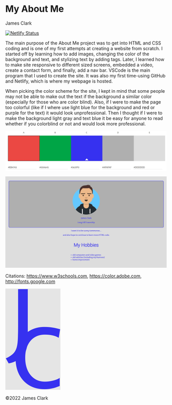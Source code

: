 # My About Me

James Clark

[![Netlify Status](https://api.netlify.com/api/v1/badges/ca3cc302-efff-4934-a9c1-13012576e6fc/deploy-status)](https://app.netlify.com/sites/about-me-jclark01/deploys) 

The main purpose of the About Me project was to get into HTML and CSS coding and is one of my first attempts at creating a website from scratch. I started off by learning how to add images, changing the color of the background and text, and stylizing text by adding tags. Later, I learned how to make site responsive to different sized screens, embedded a video, create a contact form, and finally, add a nav bar. VSCode is the main program that I used to create the site. It was also my first time-using GitHub and Netlify, which is where my webpage is hosted.

When picking the color scheme for the site, I kept in mind that some people may not be able to make out the text if the background a similar color (especially for those who are color blind). Also, if I were to make the page too colorful (like if I where use light blue for the background and red or purple for the text) it would look unprofessional. Then I thought if I were to make the background light gray and text blue it be easy for anyone to read whether if you colorblind or not and would look more professional.

![Color Schume used for webpage](img/color-scheme.jpg)

![Webpage with color scheme](img/page-with-color-scheme.jpg)

Citations:
https://www.w3schools.com, https://color.adobe.com, http://fonts.google.com

![Logo](img/jc-logo.svg)

©2022 James Clark